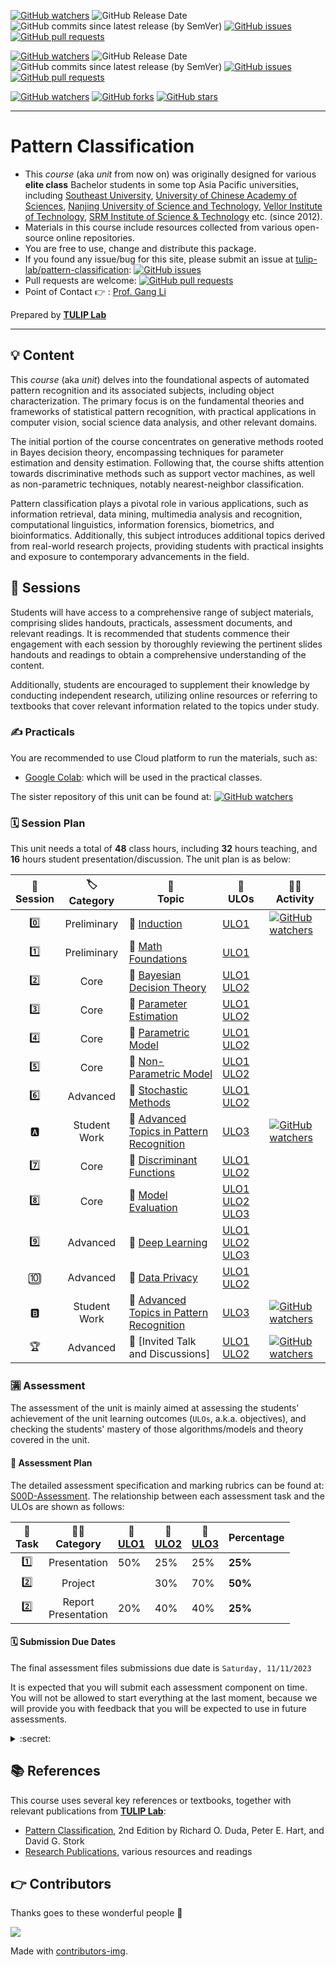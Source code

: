 [![GitHub watchers](https://img.shields.io/badge/tulip--lab-Pattern--Classification-brightgreen?style=plastic)](https://github.com/tulip-lab/pattern)
![GitHub Release Date](https://img.shields.io/github/release-date/tulip-lab/pattern-classification)
![GitHub commits since latest release (by SemVer)](https://img.shields.io/github/commits-since/tulip-lab/pattern-classification/latest)
[![GitHub issues](https://img.shields.io/github/issues/tulip-lab/pattern-classification)](https://github.com/tulip-lab/pattern-classification/issues)
[![GitHub pull requests](https://img.shields.io/github/issues-pr/tulip-lab/pattern-classification)](https://github.com/tulip-lab/pattern/pulls) 

[![GitHub watchers](https://img.shields.io/badge/tulip--lab-FLIP01-brightgreen?style=plastic)](https://github.com/tulip-lab/flip01)
![GitHub Release Date](https://img.shields.io/github/release-date/tulip-lab/flip01)
![GitHub commits since latest release (by SemVer)](https://img.shields.io/github/commits-since/tulip-lab/flip01/latest)
[![GitHub issues](https://img.shields.io/github/issues/tulip-lab/flip01)](https://github.com/tulip-lab/flip01/issues)
[![GitHub pull requests](https://img.shields.io/github/issues-pr/tulip-lab/flip01)](https://github.com/tulip-lab/flip01/pulls) 


[![GitHub watchers](https://img.shields.io/github/watchers/tulip-lab/pattern.svg?style=social&label=Watch)](https://GitHub.com/tulip-lab/pattern/watchers/)
[![GitHub forks](https://img.shields.io/github/forks/tulip-lab/pattern.svg?style=social&label=Fork)](https://GitHub.com/tulip-lab/pattern/network/)
[![GitHub stars](https://img.shields.io/github/stars/tulip-lab/pattern.svg?style=social&label=Star)](https://GitHub.com/tulip-lab/pattern/stargazers/)

----

# Pattern Classification

- This *course* (aka *unit* from now on) was originally designed for various **elite class** Bachelor students in some top Asia Pacific universities, including [Southeast University](http://www.seu.edu.cn), [University of Chinese Academy of Sciences](http://www.ucas.edu.cn), [Nanjing University of Science and Technology](http://www.njust.edu.cn), [Vellor Institute of Technology](http://www.vit.ac.in), [SRM Institute of Science & Technology](https://www.srmist.edu.in/) etc. (since 2012).
- Materials in this course include resources collected from various open-source online repositories.
- You are free to use, change and distribute this package.
- If you found any issue/bug for this site, please submit an issue at [tulip-lab/pattern-classification](https://github.com/tulip-lab/pattern/issues): [![GitHub issues](https://img.shields.io/github/issues/tulip-lab/pattern-classification)](https://github.com/tulip-lab/pattern-classification/issues)
- Pull requests are welcome: [![GitHub pull requests](https://img.shields.io/github/issues-pr/tulip-lab/pattern-classification)](https://github.com/tulip-lab/pattern-classification/pulls) 
- Point of Contact :point_right: : [Prof. Gang Li](https://github.com/tuliplab)

Prepared by **[TULIP Lab](https://www.tulip.org.au/members)**

---

## :bulb: Content

This *course* (aka *unit*) delves into the foundational aspects of automated pattern recognition and its associated subjects, including object characterization. The primary focus is on the fundamental theories and frameworks of statistical pattern recognition, with practical applications in computer vision, social science data analysis, and other relevant domains.

The initial portion of the course concentrates on generative methods rooted in Bayes decision theory, encompassing techniques for parameter estimation and density estimation. Following that, the course shifts attention towards discriminative methods such as support vector machines, as well as non-parametric techniques, notably nearest-neighbor classification.

Pattern classification plays a pivotal role in various applications, such as information retrieval, data mining, multimedia analysis and recognition, computational linguistics, information forensics, biometrics, and bioinformatics. Additionally, this subject introduces additional topics derived from real-world research projects, providing students with practical insights and exposure to contemporary advancements in the field.



## :ledger: Sessions

Students will have access to a comprehensive range of subject materials, comprising slides handouts, practicals, assessment documents, and relevant readings. It is recommended that students commence their engagement with each session by thoroughly reviewing the pertinent slides handouts and readings to obtain a comprehensive understanding of the content. 

Additionally, students are encouraged to supplement their knowledge by conducting independent research, utilizing online resources or referring to textbooks that cover relevant information related to the topics under study.

### :writing_hand: Practicals

You are recommended to use Cloud platform to run the materials, such as:

- [Google Colab](http://colab.research.google.com): which will be used in the practical classes.

The sister repository of this unit can be found at: 
[![GitHub watchers](https://img.shields.io/badge/tulip--lab-FLIP01-brightgreen?style=plastic)](https://github.com/tulip-lab/flip01) 


### :spiral_calendar: Session Plan

This unit needs a total of **48** class hours, including **32** hours teaching, and **16** hours student presentation/discussion. The unit plan is as below:



| :microscope: <br> Session  |  :label: <br> Category  | :ledger: <br> Topic |  :dart: <br> ULOs  |  :man_teacher: <br> Activity |  
| :----: |  :---: | ------|-------| ----- |  
| :zero: | Preliminary | :book: [Induction](S00-Induction/README.md) | [ULO1](S00-Induction/S00C-Logistics.md#ULO1) | [![GitHub watchers](https://img.shields.io/badge/PR-Learning--Activity-yellow)](S00-Induction/S00D-Assessment.md#Activity-0) |  
| :one: | Preliminary | :book: [Math Foundations](S01-Foundations/README.md) | [ULO1](S00-Induction/S00C-Logistics.md#ULO1) |  |  
| :two: | Core | :book: [Bayesian Decision Theory](S02-DecisionTheory/README.md) | [ULO1](S00-Induction/S00C-Logistics.md#ULO1) [ULO2](S00-Induction/S00C-Logistics.md#ULO2) |   |  
| :three: | Core | :book: [Parameter Estimation](S03-ParameterEstimation/README.md) | [ULO1](S00-Induction/S00C-Logistics.md#ULO1) [ULO2](S00-Induction/S00C-Logistics.md#ULO2) |    | 
| :four: | Core | :book: [Parametric Model](S04-ParametricModels/README.md) | [ULO1](S00-Induction/S00C-Logistics.md#ULO1) [ULO2](S00-Induction/S00C-Logistics.md#ULO2) |   | 
| :five: | Core | :book: [Non-Parametric Model](S05-NonParametricMethods/README.md) | [ULO1](S00-Induction/S00C-Logistics.md#ULO1) [ULO2](S00-Induction/S00C-Logistics.md#ULO2) |   | 
| :six: | Advanced | :book: [Stochastic Methods](S06-StochasticMethods/README.md) | [ULO1](S00-Induction/S00C-Logistics.md#ULO1) [ULO2](S00-Induction/S00C-Logistics.md#ULO2)  |   |  
| :a: | Student Work | :book: [Advanced Topics in Pattern Recognition](S00-Induction/S00D-Assessment.md#task-one---advanced-topic-presentation-25) | [ULO3](S00-Induction/S00C-Logistics.md#ULO3)  |  [![GitHub watchers](https://img.shields.io/badge/PR-Learning--Activity-yellow)](S00-Induction/S00D-Assessment.md#Activity-A) | 
| :seven: | Core | :book: [Discriminant Functions](S07-DiscriminantFunctions/README.md) |[ULO1](S00-Induction/S00C-Logistics.md#ULO1) [ULO2](S00-Induction/S00C-Logistics.md#ULO2) |   |  
| :eight: | Core | :book: [Model Evaluation](S08-ModelEvaluation/README.md) | [ULO1](S00-Induction/S00C-Logistics.md#ULO1) [ULO2](S00-Induction/S00C-Logistics.md#ULO2) [ULO3](S00-Induction/S00C-Logistics.md#ULO3)   |   |  
| :nine: | Advanced | :book: [Deep Learning](S09-DeepLearning/README.md) | [ULO1](S00-Induction/S00C-Logistics.md#ULO1) [ULO2](S00-Induction/S00C-Logistics.md#ULO2) [ULO3](S00-Induction/S00C-Logistics.md#ULO3) |   |  
| :keycap_ten: | Advanced | :book: [Data Privacy](S10-Privacy/README.md) | [ULO1](S00-Induction/S00C-Logistics.md#ULO1) [ULO2](S00-Induction/S00C-Logistics.md#ULO2)   |   |  
| :b: | Student Work | :book: [Advanced Topics in Pattern Recognition](S00-Induction/S00D-Assessment.md#task-one---advanced-topic-presentation-25)  |  [ULO3](S00-Induction/S00C-Logistics.md#ULO3) |  [![GitHub watchers](https://img.shields.io/badge/PR-Learning--Activity-yellow)](S00-Induction/S00D-Assessment.md#Activity-B) | 
| :trophy: | Advanced | :book: [Invited Talk and Discussions] | [ULO1](S00-Induction/S00C-Logistics.md#ULO1) [ULO2](S00-Induction/S00C-Logistics.md#ULO2) |  [![GitHub watchers](https://img.shields.io/badge/PR-Learning--Activity-yellow)](S00-Induction/S00D-Assessment.md#Activity-C)  | 


### :u6e80: Assessment

The assessment of the unit is mainly aimed at assessing the students' achievement of the unit learning outcomes (`ULOs`, a.k.a. objectives), and checking the students' mastery of those algorithms/models and theory covered in the unit. 

#### :book: Assessment Plan

The detailed assessment specification and marking rubrics can be found at:
[S00D-Assessment](S00-Induction/S00D-Assessment.md). The relationship between each assessment task and the ULOs are shown as follows:

| :microscope: <br> Task  |   :man_teacher: <br> Category |  :dart: <br> [ULO1](S00-Induction/S00C-Logistics.md#ULO1)  | :dart: <br> [ULO2](S00-Induction/S00C-Logistics.md#ULO2) |  :dart: <br> [ULO3](S00-Induction/S00C-Logistics.md#ULO3)  |  Percentage | 
| :----: |  :---: | ------|-------| ----- |  ----- |  
| :one: | Presentation | 50%| 25%  |   25%  | **25%** |  
| :two: | Project |  | 30%  |   70%  |  **50%** |
| :two: | Report <br> Presentation | 20%| 40%  |  40%  |  **25%** |




#### :spiral_calendar: Submission Due Dates

The final assessment files submissions due date is `Saturday, 11/11/2023`

It is expected that you will submit each assessment component on time. You will not be allowed to start everything at the last moment, because we will provide you with feedback that you will be expected to use in future assessments.


<details><summary> :secret: </summary>

>If you find that you are having trouble meeting your deadlines, contact the [Unit Chair](S00B-Team.md). 
</details>


## :books: References

This course uses several key references or textbooks, together with relevant publications from **[TULIP Lab](https://www.tulip.org.au/members)**:

- [Pattern Classification](https://www.academia.edu/33044855/Pattern_Classiflcation_2nd_ed_), 2nd Edition by Richard O. Duda, Peter E. Hart, and David G. Stork
- [Research Publications](https://www.tulip.org.au/publication), various resources and readings

## :point_right: Contributors 

Thanks goes to these wonderful people :tulip:  


<a href="https://github.com/tulip-lab/FLIP01/graphs/contributors">
  <img src="https://contrib.rocks/image?repo=tulip-lab/FLIP01" />
</a>


Made with [contributors-img](https://contrib.rocks).
